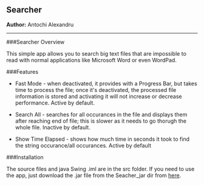 Searcher
---

**Author:** Antochi Alexandru



---


###Searcher Overview

This simple app allows you to search big text files that are impossible to read with normal applications like Microsoft Word or even WordPad.


###Features

* Fast Mode - when deactivated, it provides with a Progress Bar, but takes time to process the file; once it's deactivated, the processed file information is stored and activating it will not increase or decrease performance. Active by default.

* Search All - searches for all occurances in the file and displays them after reaching end of file; this is slower as it needs to go thorugh the whole file. Inactive by default.

* Show Time Elapsed - shows how much time in seconds it took to find the string occurance/all occurances. Active by default



###Installation

The source files and java Swing .iml are in the src folder. If you need to use the app, just download the .jar file from the Seacher_jar dir from [here](https://github.com/alexandruantochi/Searcher/blob/master/Searcher_jar/Searcher.jar?raw=true).
